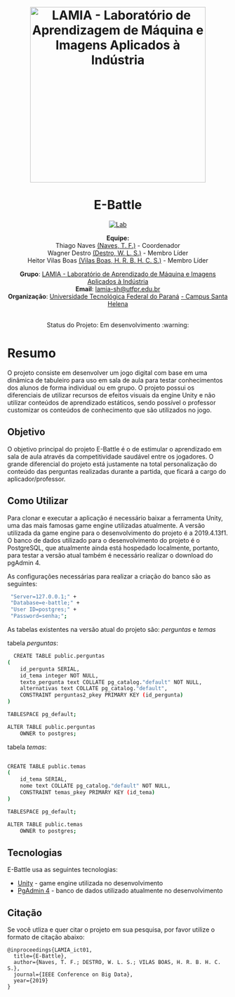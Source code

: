 <h1 align="center">
  <br>
  <a href="https://www.lamia.sh.utfpr.edu.br/">
    <img src="https://user-images.githubusercontent.com/26206052/86039037-3dfa0b80-ba18-11ea-9ab3-7e0696b505af.png" alt="LAMIA - Laboratório de                  Aprendizagem de Máquina e Imagens Aplicados à Indústria" width="400"></a>
<br> <br>
E-Battle

</h1>
<p align="center">
  <a href="https://www.lamia.sh.utfpr.edu.br/">
    <img src="https://img.shields.io/badge/Follow-Lab%20Page-blue" alt="Lab">
  </a>
</p>

<p align="center">
<b>Equipe:</b>  
<br>
Thiago Naves <a href="https://github.com/tfnaves" target="_blank"> (Naves, T. F.)</a> - Coordenador  <br>
Wagner Destro <a href="https://github.com/wagnerDestro" target="_blank">(Destro, W. L. S.)</a> - Membro Líder<br>
Heitor Vilas Boas <a href="https://github.com/heitorVilasBoas" target="_blank">(Vilas Boas, H. R. B. H. C. S.)</a> - Membro Líder <br>
</p>

<p align="center">  
<b>Grupo</b>: <a href="https://www.lamia.sh.utfpr.edu.br/" target="_blank">LAMIA - Laboratório de Aprendizado de Máquina e Imagens Aplicados à Indústria </a> <br>
<b>Email</b>: <a href="mailto:lamia-sh@utfpr.edu.br" target="_blank">lamia-sh@utfpr.edu.br</a> <br>
<b>Organização</b>: <a href="http://portal.utfpr.edu.br" target="_blank">Universidade Tecnológica Federal do Paraná</a> <a href="http://www.utfpr.edu.br/campus/santahelena" target="_blank"> - Campus Santa Helena</a> <br>
</p>

<p align="center">
<br>
Status do Projeto: Em desenvolvimento :warning:
</p>

# Resumo
O projeto consiste em desenvolver um jogo digital com base em uma dinâmica de tabuleiro para uso em sala de aula para testar conhecimentos dos alunos de forma individual ou em grupo. O projeto possui os diferenciais de utilizar recursos de efeitos visuais da engine Unity e não utilizar conteúdos de aprendizado estáticos, sendo possível o professor customizar os conteúdos de conhecimento que são utilizados no jogo. 

## Objetivo
O objetivo principal do projeto E-Battle é o de estimular o aprendizado em sala de aula através da competitividade saudável entre os jogadores. O grande diferencial do projeto está justamente na total personalização do conteúdo das perguntas realizadas durante a partida, que ficará a cargo do aplicador/professor.


## Como Utilizar
Para clonar e executar a aplicação é necessário baixar a ferramenta Unity, uma das mais famosas game engine utilizadas atualmente. A versão utilizada da game engine para o desenvolvimento do projeto é a 2019.4.13f1.
O banco de dados utilizado para o desenvolvimento do projeto é o PostgreSQL, que atualmente ainda está hospedado localmente, portanto, para testar a versão atual também é necessário realizar o download do pgAdmin 4.

As configurações necessárias para realizar a criação do banco são as seguintes:

```bash
 "Server=127.0.0.1;" +
 "Database=e-battle;" +
 "User ID=postgres;" +
 "Password=senha;";
```

As tabelas existentes na versão atual do projeto são: <i>perguntas</i> e <i>temas</i>

tabela <i>perguntas</i>:

```bash
  CREATE TABLE public.perguntas
(
    id_pergunta SERIAL,
    id_tema integer NOT NULL,
    texto_pergunta text COLLATE pg_catalog."default" NOT NULL,
    alternativas text COLLATE pg_catalog."default",
    CONSTRAINT perguntas2_pkey PRIMARY KEY (id_pergunta)
)

TABLESPACE pg_default;

ALTER TABLE public.perguntas
    OWNER to postgres;

```

tabela <i>temas</i>:
```bash
  
CREATE TABLE public.temas
(
    id_tema SERIAL,
    nome text COLLATE pg_catalog."default" NOT NULL,
    CONSTRAINT temas_pkey PRIMARY KEY (id_tema)
)

TABLESPACE pg_default;

ALTER TABLE public.temas
    OWNER to postgres;
```

## Tecnologias

E-Battle usa as seguintes tecnologias:

* [Unity](https://unity3d.com/pt/get-unity/download/archive) - game engine utilizada no desenvolvimento
* [PgAdmin 4](https://www.pgadmin.org/download/) - banco de dados utilizado atualmente no desenvolvimento

## Citação

Se você utliza e quer citar o projeto em sua pesquisa, por favor utilize o formato de citação abaixo:
    
    @inproceedings{LAMIA_ict01,
      title={E-Battle},
      author={Naves, T. F.; DESTRO, W. L. S.; VILAS BOAS, H. R. B. H. C. S.},
      journal={IEEE Conference on Big Data},
      year={2019}
    }
